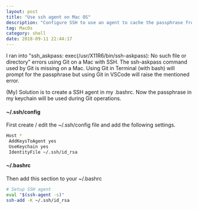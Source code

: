 ```yaml
---
layout: post
title: "Use ssh agent on Mac OS"
description: "Configure SSH to use an agent to cache the passphrase from the Mac OS keychain."
tag: MacOs
category: shell
date: 2018-09-11 22:44:17
---
```


I ran into "ssh_askpass: exec(/usr/X11R6/bin/ssh-askpass): No such file or directory" errors using Git on a Mac with SSH. The ssh-askpass command used by Git is missing on a Mac. Using Git in Terminal (with bash) will prompt for the passphrase but using Git in VSCode will raise the mentioned error.

(My) Solution is to create a SSH agent in my .bashrc. Now the passphrase in my keychain will be used during Git operations.

#### ~/.ssh/config

First create / edit the ~/.ssh/config file and add the following settings.

```bash
Host *
 AddKeysToAgent yes
 UseKeychain yes
 IdentityFile ~/.ssh/id_rsa
```

#### ~/.bashrc

Then add this section to your ~/.bashrc

```bash
# Setup SSH agent
eval "$(ssh-agent -s)"
ssh-add -K ~/.ssh/id_rsa
```